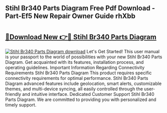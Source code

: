 ## Stihl Br340 Parts Diagram Free Pdf Download - Part-Ef5 New Repair Owner Guide rhXbb

# <h2><a href="http://dfrjt2.blite.top/?on=Stihl+Br340+Parts+Diagram">🔗Download New 👉🔴 Stihl Br340 Parts Diagram</a></h2>

[![Stihl Br340 Parts Diagram download](https://i.imgur.com/lujVjoI.png)](http://dfrjt2.blite.top/?on=Stihl+Br340+Parts+Diagram)
Let's Get Started! This user manual is your passport to the world of possibilities with your new Stihl Br340 Parts Diagram. Get acquainted with its features, installation process, and operating guidelines. Important Information Regarding Connectivity Requirements Stihl Br340 Parts Diagram This product requires specific connectivity requirements for optimal performance. Stihl Br340 Parts Diagram advanced features include geolocation, smart alerts, customizable themes, and multi-device syncing, all easily controlled through the user-friendly and intuitive interface. Dedicated Customer Support Stihl Br340 Parts Diagram. We are committed to providing you with personalized and timely support.
